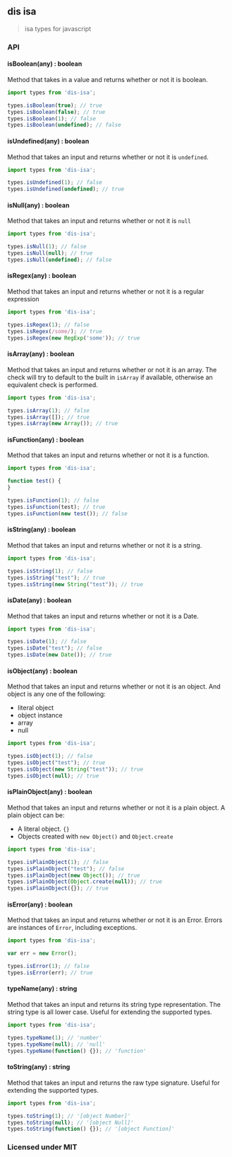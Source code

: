 ## dis isa

> isa types for javascript

### API


#### isBoolean(any) : boolean

Method that takes in a value and returns whether or not it is boolean.

``` javascript
import types from 'dis-isa';

types.isBoolean(true); // true
types.isBoolean(false); // true
types.isBoolean(1); // false
types.isBoolean(undefined); // false
```

#### isUndefined(any) : boolean

Method that takes an input and returns whether or not it is `undefined`.

``` javascript
import types from 'dis-isa';

types.isUndefined(1); // false
types.isUndefined(undefined); // true
```

#### isNull(any) : boolean

Method that takes an input and returns whether or not it is `null`

``` javascript
import types from 'dis-isa';

types.isNull(1); // false
types.isNull(null); // true
types.isNull(undefined); // false
```

#### isRegex(any) : boolean

Method that takes an input and returns whether or not it is a regular expression

``` javascript
import types from 'dis-isa';

types.isRegex(1); // false
types.isRegex(/some/); // true
types.isRegex(new RegExp('some')); // true
```

#### isArray(any) : boolean

Method that takes an input and returns whether or not it is an array. The check will try to default to the built in `isArray` if available, otherwise an equivalent check is performed.

``` javascript
import types from 'dis-isa';

types.isArray(1); // false
types.isArray([]); // true
types.isArray(new Array()); // true
```

#### isFunction(any) : boolean

Method that takes an input and returns whether or not it is a function.

``` javascript
import types from 'dis-isa';

function test() {
}

types.isFunction(1); // false
types.isFunction(test); // true
types.isFunction(new test()); // false
```

#### isString(any) : boolean

Method that takes an input and returns whether or not it is a string.

``` javascript
import types from 'dis-isa';

types.isString(1); // false
types.isString("test"); // true
types.isString(new String("test")); // true
```

#### isDate(any) : boolean

Method that takes an input and returns whether or not it is a Date.

``` javascript
import types from 'dis-isa';

types.isDate(1); // false
types.isDate("test"); // false
types.isDate(new Date()); // true
```

#### isObject(any) : boolean

Method that takes an input and returns whether or not it is an object. And object is any one of the following:
- literal object
- object instance
- array
- null

``` javascript
import types from 'dis-isa';

types.isObject(1); // false
types.isObject("test"); // true
types.isObject(new String("test")); // true
types.isObject(null); // true
```

#### isPlainObject(any) : boolean

Method that takes an input and returns whether or not it is a plain object. A plain object can be:
- A literal object. `{}`
- Objects created with `new Object()` and `Object.create`

``` javascript
import types from 'dis-isa';

types.isPlainObject(1); // false
types.isPlainObject("test"); // false
types.isPlainObject(new Object()); // true
types.isPlainObject(Object.create(null)); // true
types.isPlainObject({}); // true
```

#### isError(any) : boolean

Method that takes an input and returns whether or not it is an Error. Errors are instances of `Error`, including exceptions.

``` javascript
import types from 'dis-isa';

var err = new Error();

types.isError(1); // false
types.isError(err); // true
```

#### typeName(any) : string

Method that takes an input and returns its string type representation. The string type is all lower case. Useful for extending the supported types.

``` javascript
import types from 'dis-isa';

types.typeName(1); // 'number'
types.typeName(null); // 'null'
types.typeName(function() {}); // 'function'
```

#### toString(any) : string

Method that takes an input and returns the raw type signature. Useful for extending the supported types.

``` javascript
import types from 'dis-isa';

types.toString(1); // '[object Number]'
types.toString(null); // '[object Null]'
types.toString(function() {}); // '[object Function]'
```


### Licensed under MIT
